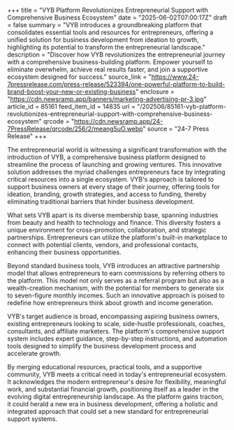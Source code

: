 +++
title = "VYB Platform Revolutionizes Entrepreneurial Support with Comprehensive Business Ecosystem"
date = "2025-06-02T07:00:17Z"
draft = false
summary = "VYB introduces a groundbreaking platform that consolidates essential tools and resources for entrepreneurs, offering a unified solution for business development from ideation to growth, highlighting its potential to transform the entrepreneurial landscape."
description = "Discover how VYB revolutionizes the entrepreneurial journey with a comprehensive business-building platform. Empower yourself to eliminate overwhelm, achieve real results faster, and join a supportive ecosystem designed for success."
source_link = "https://www.24-7pressrelease.com/press-release/523394/one-powerful-platform-to-build-brand-boost-your-new-or-existing-business"
enclosure = "https://cdn.newsramp.app/banners/marketing-advertising-pr-3.jpg"
article_id = 85161
feed_item_id = 14835
url = "/202506/85161-vyb-platform-revolutionizes-entrepreneurial-support-with-comprehensive-business-ecosystem"
qrcode = "https://cdn.newsramp.app/24-7PressRelease/qrcode/256/2/meang5uO.webp"
source = "24-7 Press Release"
+++

<p>The entrepreneurial world is witnessing a significant transformation with the introduction of VYB, a comprehensive business platform designed to streamline the process of launching and growing ventures. This innovative solution addresses the myriad challenges entrepreneurs face by integrating critical resources into a single ecosystem. VYB's approach is tailored to support business owners at every stage of their journey, offering tools for ideation, branding, growth strategies, and access to funding, thereby eliminating traditional barriers that hinder business development.</p><p>What sets VYB apart is its diverse membership base, spanning industries from beauty and health to technology and finance. This diversity fosters a unique environment for cross-promotion, collaboration, and strategic partnerships. Entrepreneurs can utilize the platform's built-in marketplace to connect with potential clients, vendors, and professional contacts, enhancing their business opportunities.</p><p>Beyond standard business tools, VYB introduces an attractive partnership model that allows entrepreneurs to earn commissions by referring others to the platform. This model not only serves as a referral program but also as a wealth-creation mechanism, with the potential for members to generate six to seven-figure monthly incomes. Such an innovative approach is poised to redefine how entrepreneurs think about growth and income generation.</p><p>VYB's target audience is broad, encompassing aspiring business owners, existing entrepreneurs looking to scale, side-hustle professionals, coaches, consultants, and affiliate marketers. The platform's comprehensive support system includes expert guidance, step-by-step instructions, and automation tools designed to simplify the business development process and accelerate growth.</p><p>By merging educational resources, practical tools, and a supportive community, VYB meets a critical need in today's entrepreneurial ecosystem. It acknowledges the modern entrepreneur's desire for flexibility, meaningful work, and substantial financial growth, positioning itself as a leader in the evolving digital entrepreneurship landscape. As the platform gains traction, it could herald a new era in business development, offering a holistic and integrated approach that could set a new standard for entrepreneurial support systems.</p>